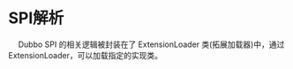 


# SPI解析  
&emsp; Dubbo SPI 的相关逻辑被封装在了 ExtensionLoader 类(拓展加载器)中，通过 ExtensionLoader，可以加载指定的实现类。  


